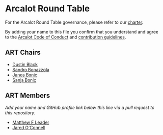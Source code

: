 # Arcalot Round Table

For the Arcalot Round Table governance, please refer to our [charter](CHARTER.md).

By adding your name to this file you confirm that you understand and agree to the [Arcalot Code of Conduct](https://github.com/arcalot/.github/blob/main/CODE_OF_CONDUCT.md) and [contribution guidelines](https://github.com/arcalot/.github/blob/main/CONTRIBUTING.md).

## ART Chairs

* [Dustin Black](https://github.com/dustinblack)
* [Sandro Bonazzola](https://github.com/sandrobonazzola)
* [Janos Bonic](https://github.com/janosdebugs)
* [Sanja Bonic](https://github.com/sanjacodes)


## ART Members

*Add your name and GitHub profile link below this line via a pull request to this repository.*
* [Matthew F Leader](https://github.com/mfleader)
* [Jared O'Connell](https://github.com/jaredoconnell)
